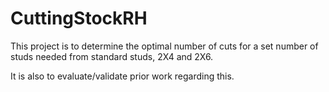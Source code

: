 # CuttingStockRH

This project is to determine the optimal number of cuts for a set number of studs needed from standard studs, 2X4 and 2X6.

It is also to evaluate/validate prior work regarding this.
